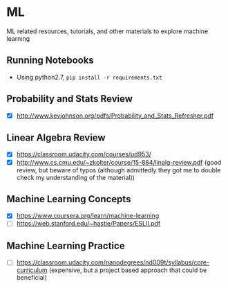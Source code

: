 # ML
ML related resources, tutorials, and other materials to explore machine learning

## Running Notebooks
- Using python2.7, `pip install -r requirements.txt`

## Probability and Stats Review
- [x] http://www.kevjohnson.org/pdfs/Probability_and_Stats_Refresher.pdf

## Linear Algebra Review
- [x] https://classroom.udacity.com/courses/ud953/
- [x] http://www.cs.cmu.edu/~zkolter/course/15-884/linalg-review.pdf (good review, but beware of typos (although admittedly they got me to double check my understanding of the material))

## Machine Learning Concepts
- [x] https://www.coursera.org/learn/machine-learning
- [ ] https://web.stanford.edu/~hastie/Papers/ESLII.pdf

## Machine Learning Practice
- [ ] https://classroom.udacity.com/nanodegrees/nd009t/syllabus/core-curriculum (expensive, but a project based approach that could be beneficial)

